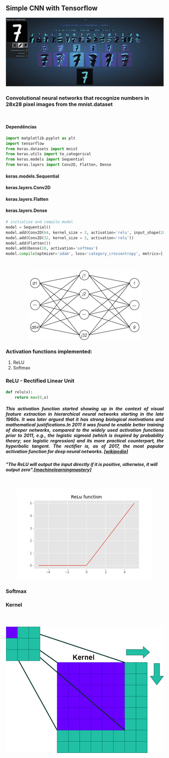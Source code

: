 <h2><b>Simple CNN with Tensorflow</b></h2>

<p align='center'><img src ="images/cnn convolution.jpeg"></p>
<h3>Convolutional neural networks that recognize numbers in 28x28 pixel images from the mnist.dataset</h3>
</br>

<h4>Dependências</h4>

```python
import matplotlib.pyplot as plt
import tensorflow
from keras.datasets import mnist
from keras.utils import to_categorical
from keras.models import Sequential
from keras.layers import Conv2D, Flatten, Dense
```
<h4>keras.models.Sequential</h4>
<h4>keras.layers.Conv2D</h4>
<h4>keras.layers.Flatten</h4>
<h4>keras.layers.Dense</h4>

```python
# initialize and compile model
model = Sequential()
model.add(Conv2D(64, kernel_size = 3, activation='relu', input_shape(28,28,1)))
model.add(Conv2D(32, kernel_size = 3, activation='relu'))
model.add(Flatten())
model.add(Dense(10, activation='softmax')
model.compile(optmizer='adam', loss='category_crossentropy', metrics=['accuracy'])
```
</br>

<p align='center'><img src = "images/0001.png"></p>


<h3>Activation functions implemented:</h3>
<ol>
      <li>ReLU</li>
      <li>Softmax</li>
</ol>

<h3>ReLU - Rectified Linear Unit</h3>

```python
def relu(x):
    return max(0,x)
```

<h5><p align='Justify'>This activation function started showing up in the context of visual feature extraction in hierarchical neural networks starting in the late 1960s. It was later argued that it has strong biological motivations and mathematical justifications.In 2011 it was found to enable better training of deeper networks, compared to the widely used activation functions prior to 2011, e.g., the logistic sigmoid (which is inspired by probability theory; see logistic regression) and its more practical counterpart, the hyperbolic tangent. The rectifier is, as of 2017, the most popular activation function for deep neural networks. <a href="https://en.wikipedia.org/wiki/Rectifier_(neural_networks)" target ="_blank">[wikipedia]</a></p></h5>
<h5><i>"The ReLU will output the input directly if it is positive, otherwise, it will output zero"</i>.<a href="https://machinelearningmastery.com/rectified-linear-activation-function-for-deep-learning-neural-networks/#:~:text=The%20rectified%20linear%20activation%20function,otherwise%2C%20it%20will%20output%20zero.">[machinelearningmastery]</a></h5>

</br>

<p align='center'><img src = "images/ReLu Function.png"></p>

<h3>Softmax</h3>
<h3>Kernel<h3>
</br>
<p align='center'><img src = "images/Kernel.png"></p>
